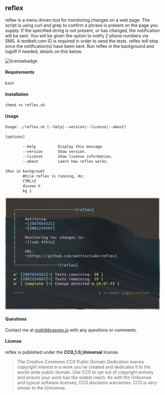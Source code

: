 ## reflex

reflex is a menu driven tool for monitoring changes on a web page. The script is using curl and grep to confirm a phrase is present on the page you supply. If the specified string is not present, or has changed, the notification will be sent. You will be given the option to notify 2 phone numbers via SMS. A textbelt.com ID is required in order to send the texts. reflex will stop once the notification(s) have been sent. Run reflex in the background and logoff if needed, details on this below.

![licensebadge](https://img.shields.io/badge/license-CC0_1.0_Universal-blue)

#### Requirements

    bash

#### Installation

    chmod +x reflex.sh

#### Usage

    Usage: ./reflex.sh [--help|--version|--license|--about]

    [options]

            --help          Display this message.
            --version       Show version.
            --license       Show lisense information.
            --about         Learn how reflex works.

    [Run in backgroud]
            While reflex is running, do:
            CTRL+Z
            disown h
            bg 1

[<img src="Preview.png">](https://brassey.io/)

#### Questions
Contact me at [matt@brassey.io](mailto:matt@brassey.io) with any questions or comments.

#### License
reflex is published under the __CC0_1.0_Universal__ license.

> The Creative Commons CC0 Public Domain Dedication waives copyright interest in a work you've created and dedicates it to the world-wide public domain. Use CC0 to opt out of copyright entirely and ensure your work has the widest reach. As with the Unlicense and typical software licenses, CC0 disclaims warranties. CC0 is very similar to the Unlicense.